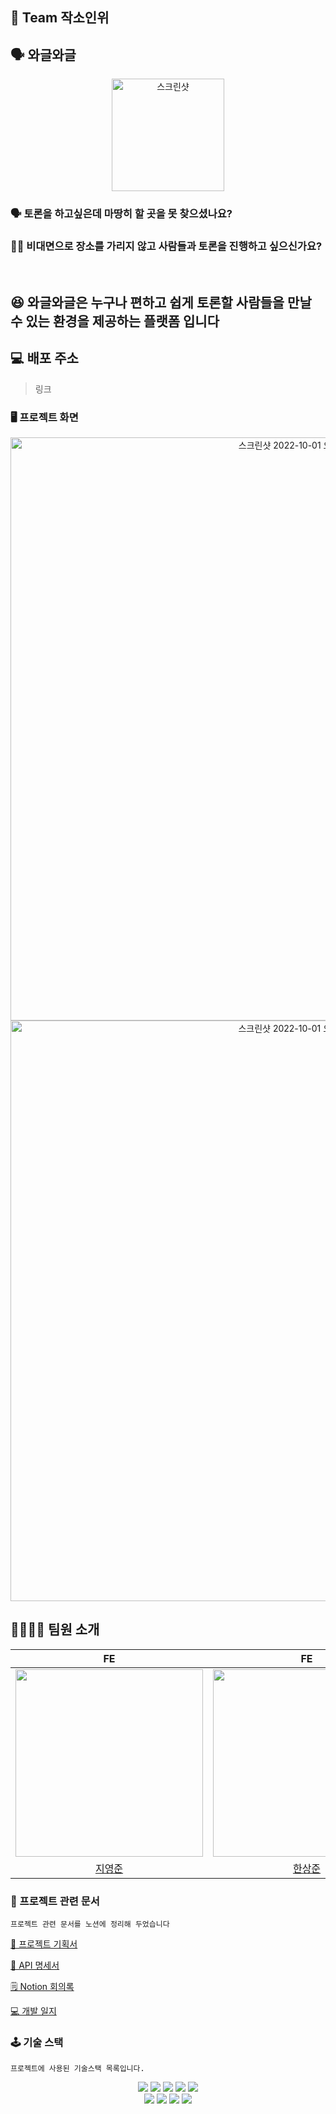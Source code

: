 ## 🍻 Team 작소인위
## 🗣 와글와글

<div>   
<p align="center"><img width="180" alt="스크린샷" src="https://user-images.githubusercontent.com/102160859/193412124-957a8cb2-47a3-49ee-88f4-70a757c00e09.png"></p>
    <h3>🗣 토론을 하고싶은데 마땅히 할 곳을 못 찾으셨나요?</h3>
    <h3>👨‍💻 비대면으로 장소를 가리지 않고 사람들과 토론을 진행하고 싶으신가요?</h3>
    <br />
    <h2>😆 와글와글은 누구나 편하고 쉽게 토론할 사람들을 만날 수 있는 환경을 제공하는 플랫폼 입니다</h2>  
</div>

## 💻 배포 주소
> 링크


### 🖥 프로젝트 화면 
<div align="center">
<img width="933" alt="스크린샷 2022-10-01 오후 11 05 08" src="https://user-images.githubusercontent.com/102160859/193413600-a3ed7d27-323a-4db9-be2e-b4e531cd8502.png">
    <img width="929" alt="스크린샷 2022-10-01 오후 11 05 21" src="https://user-images.githubusercontent.com/102160859/193413678-eb64746e-2683-4059-a876-0872a47c31e5.png">
</div>





## 🙋‍♂🙋‍♀️ 팀원 소개

|FE|FE|BE|BE|
|:---:|:---:|:---:|:---:|
|<img src="https://user-images.githubusercontent.com/102160859/193412633-25938010-674e-4040-9cc1-6a1237d9a515.png" width="300"/>|<img src="https://user-images.githubusercontent.com/102160859/193412645-6340d99b-8a00-421f-9795-de4c7409af19.png" width="300"/>|<img src="https://user-images.githubusercontent.com/102160859/193412645-6340d99b-8a00-421f-9795-de4c7409af19.png" width="300"/>|<img src="https://user-images.githubusercontent.com/102160859/193412645-6340d99b-8a00-421f-9795-de4c7409af19.png" width="300"/>|
|[지영준](https://github.com/JiYJ725)|[한상준](https://github.com/HANSANGJUN)|[강다교](https://github.com/kyodkyo)|[최진아](https://github.com/jina0120)  |


### 📂 프로젝트 관련 문서

```
프로젝트 관련 문서를 노션에 정리해 두었습니다
```

[📑 프로젝트 기획서](https://scratched-skateboard-57f.notion.site/e9f42982388342228d551a148425f89b)

[📡 API 명세서](https://scratched-skateboard-57f.notion.site/API-70af18a497184009a0d4d3edc1a148b9)

[🗒 Notion 회의록](https://scratched-skateboard-57f.notion.site/9d7eb0218dd247e89a395d87a0c0d65b)

[💻 개발 일지](https://scratched-skateboard-57f.notion.site/ce779274e4ca4c068a2de3e4b911e07b?v=8bc2da650aac44a0a244ac550f3a2d27)

    
### 🕹 기술 스택

```
프로젝트에 사용된 기술스택 목록입니다.
```

<div align="center">
  <img src="https://img.shields.io/badge/TypeScript-3178C6?style=flat-square&logo=typescript&logoColor=white"/>
    <img src="https://img.shields.io/badge/React-61DAFB?style=flat-square&logo=React&logoColor=white"/>
  <img src="https://img.shields.io/badge/React Query-FF4154?style=flat-square&logo=React&logoColor=white"/>
   <img  src ="https://img.shields.io/badge/Redux Toolkit-764ABC?&style=flat-square&logo=Redux&logoColor=white"/>
  <img src="https://img.shields.io/badge/styled--components-DB7093?style=flat-square&logo=styled-components&logoColor=white"/><br/>
  <img src="https://img.shields.io/badge/Node.js-339933?style=flat-square&logo=Node.js&logoColor=white"/>
  <img src="https://img.shields.io/badge/express-000000?style=flat-square&logo=Express&logoColor=white"/>
  <img src="https://img.shields.io/badge/Spring-6DB33F?style=flat-square&logo=MySQL&logoColor=white"/>
  <img src="https://img.shields.io/badge/MySQL-4479A1?style=flat-square&logo=MySQL&logoColor=white"/>
</div>
